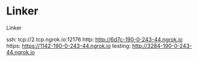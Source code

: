 # Linker
Linker

ssh: tcp://2.tcp.ngrok.io:12176 
http: http://6d7c-190-0-243-44.ngrok.io 
https: https://1142-190-0-243-44.ngrok.io 
testing: http://3284-190-0-243-44.ngrok.io 